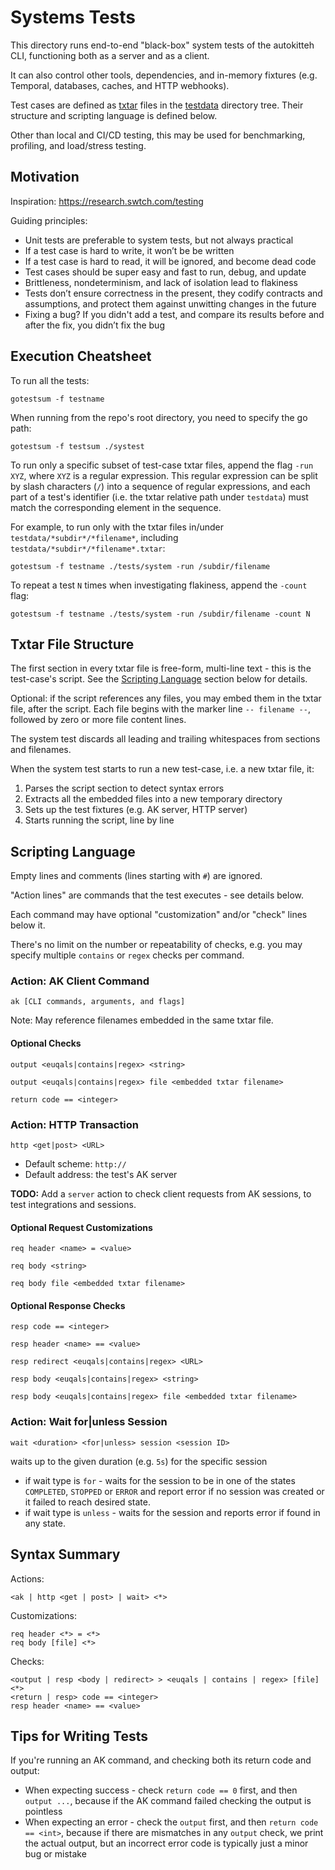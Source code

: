 # Systems Tests

This directory runs end-to-end "black-box" system tests of the autokitteh CLI,
functioning both as a server and as a client.

It can also control other tools, dependencies, and in-memory fixtures (e.g.
Temporal, databases, caches, and HTTP webhooks).

Test cases are defined as [txtar](https://pkg.go.dev/golang.org/x/tools/txtar)
files in the [testdata](./testdata/) directory tree. Their structure and
scripting language is defined below.

Other than local and CI/CD testing, this may be used for benchmarking,
profiling, and load/stress testing.

## Motivation

Inspiration: <https://research.swtch.com/testing>

Guiding principles:

- Unit tests are preferable to system tests, but not always practical
- If a test case is hard to write, it won’t be be written
- If a test case is hard to read, it will be ignored, and become dead code
- Test cases should be super easy and fast to run, debug, and update
- Brittleness, nondeterminism, and lack of isolation lead to flakiness
- Tests don’t ensure correctness in the present, they codify contracts and
  assumptions, and protect them against unwitting changes in the future
- Fixing a bug? If you didn't add a test, and compare its results before and
  after the fix, you didn’t fix the bug

## Execution Cheatsheet

To run all the tests:

```
gotestsum -f testname
```

When running from the repo's root directory, you need to specify the go path:

```
gotestsum -f testsum ./systest
```

To run only a specific subset of test-case txtar files, append the flag
`-run XYZ`, where `XYZ` is a regular expression. This regular expression can
be split by slash characters (`/`) into a sequence of regular expressions,
and each part of a test's identifier (i.e. the txtar relative path under
`testdata`) must match the corresponding element in the sequence.

For example, to run only with the txtar files in/under `testdata/*subdir*/*filename*`,
including `testdata/*subdir*/*filename*.txtar`:

```
gotestsum -f testname ./tests/system -run /subdir/filename
```

To repeat a test `N` times when investigating flakiness, append the `-count`
flag:

```
gotestsum -f testname ./tests/system -run /subdir/filename -count N
```

## Txtar File Structure

The first section in every txtar file is free-form, multi-line text - this is
the test-case's script. See the [Scripting Language](#scripting-language)
section below for details.

Optional: if the script references any files, you may embed them in the txtar
file, after the script. Each file begins with the marker line `-- filename --`,
followed by zero or more file content lines.

The system test discards all leading and trailing whitespaces from sections
and filenames.

When the system test starts to run a new test-case, i.e. a new txtar file, it:

1. Parses the script section to detect syntax errors
2. Extracts all the embedded files into a new temporary directory
3. Sets up the test fixtures (e.g. AK server, HTTP server)
4. Starts running the script, line by line

## Scripting Language

Empty lines and comments (lines starting with `#`) are ignored.

"Action lines" are commands that the test executes - see details below.

Each command may have optional "customization" and/or "check" lines below it.

There's no limit on the number or repeatability of checks, e.g. you may
specify multiple `contains` or `regex` checks per command.

### Action: AK Client Command

`ak [CLI commands, arguments, and flags]`

Note: May reference filenames embedded in the same txtar file.

#### Optional Checks

`output <euqals|contains|regex> <string>`

`output <euqals|contains|regex> file <embedded txtar filename>`

`return code == <integer>`

### Action: HTTP Transaction

`http <get|post> <URL>`

- Default scheme: `http://`
- Default address: the test's AK server

**TODO:** Add a `server` action to check client requests from AK sessions, to
test integrations and sessions.

#### Optional Request Customizations

`req header <name> = <value>`

`req body <string>`

`req body file <embedded txtar filename>`

#### Optional Response Checks

`resp code == <integer>`

`resp header <name> == <value>`

`resp redirect <euqals|contains|regex> <URL>`

`resp body <euqals|contains|regex> <string>`

`resp body <euqals|contains|regex> file <embedded txtar filename>`

### Action: Wait for|unless Session

`wait <duration> <for|unless> session <session ID>`

waits up to the given duration (e.g. `5s`) for the specific session

- if wait type is `for` - waits for the session to be in one of the states `COMPLETED`, `STOPPED` or `ERROR` and report error if no session was created or it failed to reach desired state.
- if wait type is `unless` - waits for the session and reports error if found in any state.

## Syntax Summary

Actions:

```
<ak | http <get | post> | wait> <*>
```

Customizations:

```
req header <*> = <*>
req body [file] <*>
```

Checks:

```
<output | resp <body | redirect> > <euqals | contains | regex> [file] <*>
<return | resp> code == <integer>
resp header <name> == <value>
```

## Tips for Writing Tests

If you're running an AK command, and checking both its return code and output:

- When expecting success - check `return code == 0` first, and then
  `output ...`, because if the AK command failed checking the output is
  pointless
- When expecting an error - check the `output` first, and then
  `return code == <int>`, because if there are mismatches in any `output`
  check, we print the actual output, but an incorrect error code is typically
  just a minor bug or mistake
